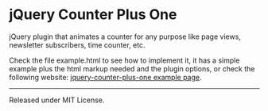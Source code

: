 jQuery Counter Plus One
=======================

jQuery plugin that animates a counter for any purpose like page views,
newsletter subscribers, time counter, etc.

Check the file example.html to see how to implement it, it has a simple example
plus the html markup needed and the plugin options, or check the following
website: [jquery-counter-plus-one example page](http://www.gleiser.net/jquery-counter-plus-one/).

------------------------
Released under MIT License.
